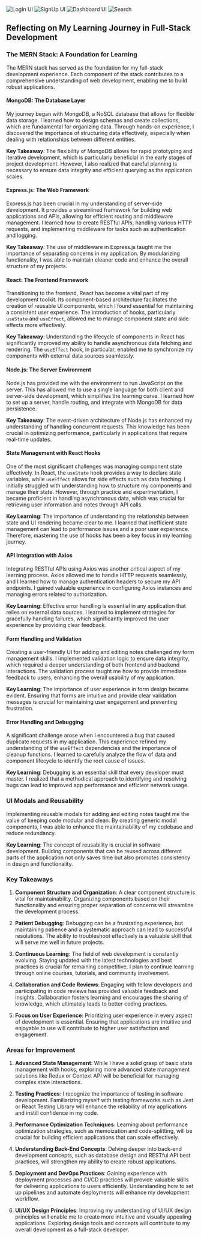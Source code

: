 ![LogIn UI](./frontend/travel-story-app/public/ts-login.png)
![SignUp UI](./frontend/travel-story-app/public/ts-signup.png)
![Dashboard UI](./frontend/travel-story-app/public/ts-dashboard.png)
![Search](./frontend/travel-story-app/public/ts-search.png)


## Reflecting on My Learning Journey in Full-Stack Development

### The MERN Stack: A Foundation for Learning

The MERN stack has served as the foundation for my full-stack development experience. Each component of the stack contributes to a comprehensive understanding of web development, enabling me to build robust applications.

#### MongoDB: The Database Layer

My journey began with MongoDB, a NoSQL database that allows for flexible data storage. I learned how to design schemas and create collections, which are fundamental for organizing data. Through hands-on experience, I discovered the importance of structuring data effectively, especially when dealing with relationships between different entities.

**Key Takeaway**: The flexibility of MongoDB allows for rapid prototyping and iterative development, which is particularly beneficial in the early stages of project development. However, I also realized that careful planning is necessary to ensure data integrity and efficient querying as the application scales.

#### Express.js: The Web Framework

Express.js has been crucial in my understanding of server-side development. It provides a streamlined framework for building web applications and APIs, allowing for efficient routing and middleware management. I learned how to create RESTful APIs, handling various HTTP requests, and implementing middleware for tasks such as authentication and logging.

**Key Takeaway**: The use of middleware in Express.js taught me the importance of separating concerns in my application. By modularizing functionality, I was able to maintain cleaner code and enhance the overall structure of my projects.

#### React: The Frontend Framework

Transitioning to the frontend, React has become a vital part of my development toolkit. Its component-based architecture facilitates the creation of reusable UI components, which I found essential for maintaining a consistent user experience. The introduction of hooks, particularly `useState` and `useEffect`, allowed me to manage component state and side effects more effectively.

**Key Takeaway**: Understanding the lifecycle of components in React has significantly improved my ability to handle asynchronous data fetching and rendering. The `useEffect` hook, in particular, enabled me to synchronize my components with external data sources seamlessly.

#### Node.js: The Server Environment

Node.js has provided me with the environment to run JavaScript on the server. This has allowed me to use a single language for both client and server-side development, which simplifies the learning curve. I learned how to set up a server, handle routing, and integrate with MongoDB for data persistence.

**Key Takeaway**: The event-driven architecture of Node.js has enhanced my understanding of handling concurrent requests. This knowledge has been crucial in optimizing performance, particularly in applications that require real-time updates.


#### State Management with React Hooks

One of the most significant challenges was managing component state effectively. In React, the `useState` hook provides a way to declare state variables, while `useEffect` allows for side effects such as data fetching. I initially struggled with understanding how to structure my components and manage their state. However, through practice and experimentation, I became proficient in handling asynchronous data, which was crucial for retrieving user information and notes through API calls.

**Key Learning**: The importance of understanding the relationship between state and UI rendering became clear to me. I learned that inefficient state management can lead to performance issues and a poor user experience. Therefore, mastering the use of hooks has been a key focus in my learning journey.

#### API Integration with Axios

Integrating RESTful APIs using Axios was another critical aspect of my learning process. Axios allowed me to handle HTTP requests seamlessly, and I learned how to manage authentication headers to secure my API endpoints. I gained valuable experience in configuring Axios instances and managing errors related to authorization.

**Key Learning**: Effective error handling is essential in any application that relies on external data sources. I learned to implement strategies for gracefully handling failures, which significantly improved the user experience by providing clear feedback.

#### Form Handling and Validation

Creating a user-friendly UI for adding and editing notes challenged my form management skills. I implemented validation logic to ensure data integrity, which required a deeper understanding of both frontend and backend interactions. The validation process taught me how to provide immediate feedback to users, enhancing the overall usability of my application.

**Key Learning**: The importance of user experience in form design became evident. Ensuring that forms are intuitive and provide clear validation messages is crucial for maintaining user engagement and preventing frustration.

#### Error Handling and Debugging

A significant challenge arose when I encountered a bug that caused duplicate requests in my application. This experience refined my understanding of the `useEffect` dependencies and the importance of cleanup functions. I learned to carefully analyze the flow of data and component lifecycle to identify the root cause of issues.

**Key Learning**: Debugging is an essential skill that every developer must master. I realized that a methodical approach to identifying and resolving bugs can lead to improved app performance and efficient network usage.

### UI Modals and Reusability

Implementing reusable modals for adding and editing notes taught me the value of keeping code modular and clean. By creating generic modal components, I was able to enhance the maintainability of my codebase and reduce redundancy.

**Key Learning**: The concept of reusability is crucial in software development. Building components that can be reused across different parts of the application not only saves time but also promotes consistency in design and functionality.

### Key Takeaways

1. **Component Structure and Organization**: A clear component structure is vital for maintainability. Organizing components based on their functionality and ensuring proper separation of concerns will streamline the development process.

2. **Patient Debugging**: Debugging can be a frustrating experience, but maintaining patience and a systematic approach can lead to successful resolutions. The ability to troubleshoot effectively is a valuable skill that will serve me well in future projects.

3. **Continuous Learning**: The field of web development is constantly evolving. Staying updated with the latest technologies and best practices is crucial for remaining competitive. I plan to continue learning through online courses, tutorials, and community involvement.

4. **Collaboration and Code Reviews**: Engaging with fellow developers and participating in code reviews has provided valuable feedback and insights. Collaboration fosters learning and encourages the sharing of knowledge, which ultimately leads to better coding practices.

5. **Focus on User Experience**: Prioritizing user experience in every aspect of development is essential. Ensuring that applications are intuitive and enjoyable to use will contribute to higher user satisfaction and engagement.

### Areas for Improvement

1. **Advanced State Management**: While I have a solid grasp of basic state management with hooks, exploring more advanced state management solutions like Redux or Context API will be beneficial for managing complex state interactions.

2. **Testing Practices**: I recognize the importance of testing in software development. Familiarizing myself with testing frameworks such as Jest or React Testing Library will enhance the reliability of my applications and instill confidence in my code.

3. **Performance Optimization Techniques**: Learning about performance optimization strategies, such as memoization and code-splitting, will be crucial for building efficient applications that can scale effectively.

4. **Understanding Back-End Concepts**: Delving deeper into back-end development concepts, such as database design and RESTful API best practices, will strengthen my ability to create robust applications.

5. **Deployment and DevOps Practices**: Gaining experience with deployment processes and CI/CD practices will provide valuable skills for delivering applications to users efficiently. Understanding how to set up pipelines and automate deployments will enhance my development workflow.

6. **UI/UX Design Principles**: Improving my understanding of UI/UX design principles will enable me to create more intuitive and visually appealing applications. Exploring design tools and concepts will contribute to my overall development as a full-stack developer.
